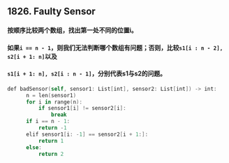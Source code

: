 ## 1826. Faulty Sensor
#### 按顺序比较两个数组，找出第一处不同的位置i。
#### 如果```i == n - 1```，则我们无法判断哪个数组有问题；否则，比较```s1[i : n - 2], s2[i + 1: n]```以及
#### ```s1[i + 1: n], s2[i : n - 1]```，分别代表s1与s2的问题。

```swift
def badSensor(self, sensor1: List[int], sensor2: List[int]) -> int:
      n = len(sensor1)
      for i in range(n):
          if sensor1[i] != sensor2[i]:
              break
      if i == n - 1:
          return -1
      elif sensor1[i: -1] == sensor2[i + 1:]:
          return 1
      else:
          return 2
```

